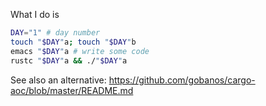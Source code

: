 What I do is

```bash
DAY="1" # day number
touch "$DAY"a; touch "$DAY"b
emacs "$DAY"a # write some code
rustc "$DAY"a && ./"$DAY"a
```

See also an alternative: https://github.com/gobanos/cargo-aoc/blob/master/README.md